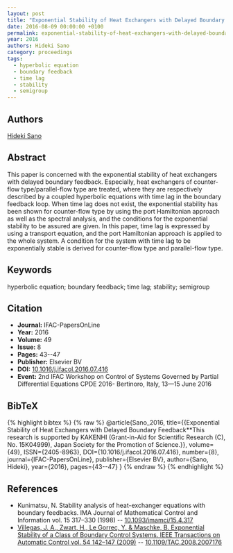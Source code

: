 ```yaml
---
layout: post
title: "Exponential Stability of Heat Exchangers with Delayed Boundary Feedback"
date: 2016-08-09 00:00:00 +0100
permalink: exponential-stability-of-heat-exchangers-with-delayed-boundary-feedback
year: 2016
authors: Hideki Sano
category: proceedings
tags:
  - hyperbolic equation
  - boundary feedback
  - time lag
  - stability
  - semigroup
---
```

 
## Authors
[Hideki Sano](authors/hideki-sano)
 
## Abstract
This paper is concerned with the exponential stability of heat exchangers with delayed boundary feedback. Especially, heat exchangers of counter-flow type/parallel-flow type are treated, where they are respectively described by a coupled hyperbolic equations with time lag in the boundary feedback loop. When time lag does not exist, the exponential stability has been shown for counter-flow type by using the port Hamiltonian approach as well as the spectral analysis, and the conditions for the exponential stability to be assured are given. In this paper, time lag is expressed by using a transport equation, and the port Hamiltonian approach is applied to the whole system. A condition for the system with time lag to be exponentially stable is derived for counter-flow type and parallel-flow type.
 
## Keywords
hyperbolic equation; boundary feedback; time lag; stability; semigroup
 
## Citation
- **Journal:** IFAC-PapersOnLine
- **Year:** 2016
- **Volume:** 49
- **Issue:** 8
- **Pages:** 43--47
- **Publisher:** Elsevier BV
- **DOI:** [10.1016/j.ifacol.2016.07.416](https://doi.org/10.1016/j.ifacol.2016.07.416)
- **Event:** 2nd IFAC Workshop on Control of Systems Governed by Partial Differential Equations CPDE 2016- Bertinoro, Italy, 13—15 June 2016
 
## BibTeX
{% highlight bibtex %}
{% raw %}
@article{Sano_2016,
  title={{Exponential Stability of Heat Exchangers with Delayed Boundary Feedback**This research is supported by KAKENHI (Grant-in-Aid for Scientific Research (C), No. 15K04999), Japan Society for the Promotion of Science.}},
  volume={49},
  ISSN={2405-8963},
  DOI={10.1016/j.ifacol.2016.07.416},
  number={8},
  journal={IFAC-PapersOnLine},
  publisher={Elsevier BV},
  author={Sano, Hideki},
  year={2016},
  pages={43--47}
}
{% endraw %}
{% endhighlight %}
 
## References
- Kunimatsu, N. Stability analysis of heat-exchanger equations with boundary feedbacks. IMA Journal of Mathematical Control and Information vol. 15 317–330 (1998) -- [10.1093/imamci/15.4.317](https://doi.org/10.1093/imamci/15.4.317)
- [Villegas, J. A., Zwart, H., Le Gorrec, Y. & Maschke, B. Exponential Stability of a Class of Boundary Control Systems. IEEE Transactions on Automatic Control vol. 54 142–147 (2009)](exponential-stability-of-a-class-of-boundary-control-systems) -- [10.1109/TAC.2008.2007176](https://doi.org/10.1109/TAC.2008.2007176)

